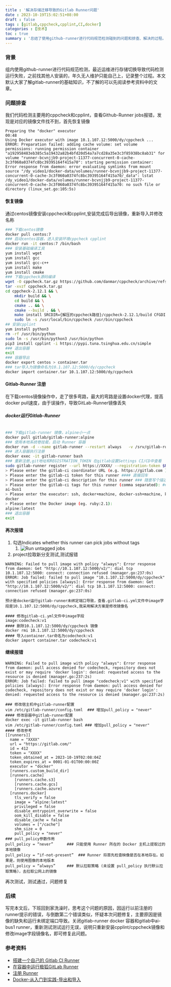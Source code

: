 ```yaml
---
title : '解决存储迁移导致的Gitlab Runner问题'
date : 2023-10-19T15:02:51+08:00
draft : false
tags : [gitlab,cppcheck,cpplint,CI,docker]
categories : [技术]
toc : true
summary : '总结了使用github-runner进行代码规范检测碰到的问题和排查、解决的过程。问题出在镜像文件找不到，通过恢复镜像和注册Gitlab-Runner解决。文章提供了详细的步骤和参考资料供读者参考。'
---
```

### 背景

组内使用github-runner进行代码规范检测，最近运维进行存储切换导致代码检测运行失败，之前找其他人安装的，年久无人维护只能自己上，记录整个过程。本文默认大家了解gitlab-runner的基础知识，不了解的可以先阅读参考资料中的文章。

### 问题排查

我们代码检测主要用的cppcheck和cpplint，查看Github-Runner jobs报错，发现是对应的镜像文件找不到，首先恢复镜像

```text
Preparing the "docker" executor
00:48
Using Docker executor with image 10.1.107.12:5000/dy/cppcheck ...
ERROR: Preparation failed: adding cache volume: set volume permissions: running permission container "a192958483eb385c5a19432a82b4bfd20d54a7a7cd28a35e3c3f85938bc8ab31" for volume "runner-bcvnjjb9-project-11377-concurrent-0-cache-3c3f060a0374fc8bc39395164f415a70": starting permission container: Error response from daemon: error evaluating symlinks from mount source "/dy_video1/docker-data/volumes/runner-bcvnjjb9-project-11377-concurrent-0-cache-3c3f060a0374fc8bc39395164f415a70/_data": lstat /dy_video1/docker-data/volumes/runner-bcvnjjb9-project-11377-concurrent-0-cache-3c3f060a0374fc8bc39395164f415a70: no such file or directory (linux_set.go:105:5s)
```

#### 恢复镜像

通过centos镜像安装cppcheck和cpplint,安装完成后导出镜像，重新导入并修改名称

```bash
### 下载centos镜像
docker pull centos:7
### 启动centos容器，进入安装环境cppcheck cpplint
docker run -it centos:7 /bin/bash
### 安装基础编译工具
yum install wget
yum install gcc
yum install gcc-c++
yum install make
yum install cmake
### 下载cppcheck源码编译
wget -O cppcheck.tar.gz https://github.com/danmar/cppcheck/archive/refs/tags/2.12.1.tar.gz
tar -xvzf cppcheck.tar.gz
cd cppcheck-2.12.1 && \
    mkdir build && \
    cd build && \
    cmake .. && \
    cmake --build . && \
    make install SRCDIR={解压的cppcheck路径}/cppcheck-2.12.1/build CFGDIR={解压的cppcheck路径}/cppcheck-2.12.1/cfg FILESDIR=/usr/bin
    sudo ln -s /usr/local/bin/cppcheck /usr/bin/cppcheck
## 安装cpplint
yum install python3
rm -rf /usr/bin/python
sudo ln -s /usr/bin/python3 /usr/bin/python
pip3 install cpplint -i https://pypi.tuna.tsinghua.edu.cn/simple
### 退出容器
exit
### 容器导出
docker export centos > container.tar
### tar导入为镜像命名为10.1.107.12:5000/dy/cppcheck
docker import container.tar 10.1.107.12:5000/dy/cppcheck
```

#### Gitlab-Runner 注册

在下载centos镜像操作中，走了很多弯路，最大的弯路是设置docker代理，提高docker pull速度，由于误操作，导致GitLab-Runner镜像丢失

##### docker运行Gitlab-Runner

```bash

### 下载gitlab-runner 镜像，alpine小一点
docker pull gitlab/gitlab-runner:alpine 
### 使用本地系统卷挂载，启动 Runner 容器
docker run -d --name gitlab-runner --restart always   -v /srv/gitlab-runner/config:/etc/gitlab-runner   -v /var/run/docker.sock:/var/run/docker.sock   gitlab/gitlab-runner:alpine
### 进入容器执行注册
docker exec -it gitlab-runner bash
### 重新注册,git地址和REGISTRATION_TOKEN 在gitlab设置Settings CI/CD中查看
sudo gitlab-runner register --url https://XXXX/ --registration-token $REGISTRATION_TOKEN
> Please enter the gitlab-ci coordinator URL (e.g. https://gitlab.com ) ###直接回车
> Please enter the gitlab-ci token for this runner #### 直接回车
> Please enter the gitlab-ci description for this runner ### 随意写个描述
> Please enter the gitlab-ci tags for this runner (comma separated): ### 定义个tag，我用的
ai-bus1
> Please enter the executor: ssh, docker+machine, docker-ssh+machine, kubernetes, docker, parallels, virtualbox, docker-ssh, shell:
docker
> Please enter the Docker image (eg. ruby:2.1):
alpine:latest
### 退出容器
exit 

```

#### 再次报错

1. 勾选Indicates whether this runner can pick jobs without tags
   1. ![Run untagged jobs](/images/posts/gitlab_runner/1.png)
2. project拉取新分支测试,测试报错

```text
WARNING: Failed to pull image with policy "always": Error response from daemon: Get "http://10.1.107.12:5000/v2/": dial tcp 10.1.107.12:5000: connect: connection refused (manager.go:237:0s)
ERROR: Job failed: failed to pull image "10.1.107.12:5000/dy/cppcheck" with specified policies [always]: Error response from daemon: Get "http://10.1.107.12:5000/v2/": dial tcp 10.1.107.12:5000: connect: connection refused (manager.go:237:0s)

预计是docker运行gitlab-runner未绑定端口导致，查看.gitlab-ci.yml文件中image字段是10.1.107.12:5000/dy/cppcheck,我采用解决方案是修改镜像名

#### 修改gitlab-ci.yml文件中image字段
image:codecheck:v1
#### 删除10.1.107.12:5000/dy/cppcheck 镜像
docker rmi 10.1.107.12:5000/dy/cppcheck
#### 导入container.tar命名为codecheck:v1
docker import container.tar codecheck:v1
```

#### 继续报错

```text
WARNING: Failed to pull image with policy "always": Error response from daemon: pull access denied for codecheck, repository does not exist or may require 'docker login': denied: requested access to the resource is denied (manager.go:237:2s)
ERROR: Job failed: failed to pull image "codecheck:v1" with specified policies [always]: Error response from daemon: pull access denied for codecheck, repository does not exist or may require 'docker login': denied: requested access to the resource is denied (manager.go:237:2s)

### 修改宿主机中gitlab-runner配置
vim /etc/gitlab-runner/config.toml  ### 增加pull_policy = "never"
#### 修改容器中gitlab-runner配置
docker exec -it gitlab-runner bash
vim /etc/gitlab-runner/config.toml ### 增加pull_policy = "never"
#### 修改参考
[[runners]]
  name = "XXXX"
  url = "https://gitlab.com/"
  id = 412
  token = "XXXX"
  token_obtained_at = 2023-10-19T02:08:04Z
  token_expires_at = 0001-01-01T00:00:00Z
  executor = "docker"
  [runners.custom_build_dir]
  [runners.cache]
    [runners.cache.s3]
    [runners.cache.gcs]
    [runners.cache.azure]
  [runners.docker]
    tls_verify = false
    image = "alpine:latest"
    privileged = false
    disable_entrypoint_overwrite = false
    oom_kill_disable = false
    disable_cache = false
    volumes = ["/cache"]
    shm_size = 0
    pull_policy = "never"
### pull_policy参数作用
pull_policy = “never”      ### 只能使用 Runner 所在的 Docker 主机上提取过的本地镜像
pull_policy = “if-not-present”  ### Runner 将首先检查映像是否在本地存在。如果是，则使用图像的本地版本
pull_policy = “always”     ### 默认拉取策略 (未设置 pull_policy 执行默认拉取策略)，去拉取公网上的镜像
```

再次测试，测试通过，问题修复

### 后续

写完本文后，下班回到家洗澡时，思考这个问题的原因，因运行以前注册的runner提示的错误，与倒数第二个错误类似，怀疑本次问题修复，主要原因是镜像的缺失和运行未绑定端口导致。关闭gitlab-runner docker 容器和gitlab中ai-bus1 runner，重新测试测试运行无误，说明只重新安装cpplint/cppcheck镜像和修改image字段镜像名，即可修复此问题。

### 参考资料

* [搭建一个自己的 Gitlab CI Runner](https://chee5e.space/gitlab-runner-in-docker/)
* [在容器中运行极狐GitLab Runner](https://docs.gitlab.cn/runner/install/docker.html)
* [注册 Runner](https://docs.gitlab.cn/runner/register/index.html#docker)
* [Docker-从入门到实践-导出和导入](https://yeasy.gitbook.io/docker_practice/container/import_export)
